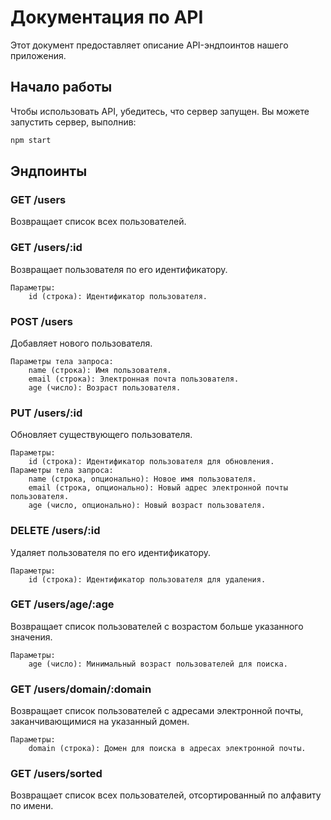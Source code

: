 # Документация по API

Этот документ предоставляет описание API-эндпоинтов нашего приложения.

## Начало работы

Чтобы использовать API, убедитесь, что сервер запущен. Вы можете запустить сервер, выполнив:

```bash
npm start
```

## Эндпоинты
### GET /users

Возвращает список всех пользователей.
### GET /users/:id

Возвращает пользователя по его идентификатору.

    Параметры:
        id (строка): Идентификатор пользователя.

### POST /users

Добавляет нового пользователя.

    Параметры тела запроса:
        name (строка): Имя пользователя.
        email (строка): Электронная почта пользователя.
        age (число): Возраст пользователя.

### PUT /users/:id

Обновляет существующего пользователя.

    Параметры:
        id (строка): Идентификатор пользователя для обновления.
    Параметры тела запроса:
        name (строка, опционально): Новое имя пользователя.
        email (строка, опционально): Новый адрес электронной почты пользователя.
        age (число, опционально): Новый возраст пользователя.

### DELETE /users/:id

Удаляет пользователя по его идентификатору.

    Параметры:
        id (строка): Идентификатор пользователя для удаления.

### GET /users/age/:age

Возвращает список пользователей с возрастом больше указанного значения.

    Параметры:
        age (число): Минимальный возраст пользователей для поиска.

### GET /users/domain/:domain

Возвращает список пользователей с адресами электронной почты, заканчивающимися на указанный домен.

    Параметры:
        domain (строка): Домен для поиска в адресах электронной почты.

### GET /users/sorted

Возвращает список всех пользователей, отсортированный по алфавиту по имени.